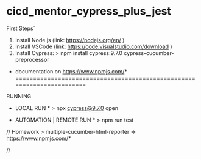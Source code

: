 # cicd_mentor_cypress_plus_jest


First Steps`
1. Install Node.js (link: https://nodejs.org/en/ )
2. Install VSCode  (link: https://code.visualstudio.com/download )
3. Install Cypress: > npm install cypress:9.7.0  cypress-cucumber-preprocessor

* documentation on https://www.npmjs.com/*
=======================================================================

RUNNING

* LOCAL RUN * >  npx cypress@9.7.0 open

* AUTOMATION  | REMOTE RUN * > npm run test


// Homework > multiple-cucumber-html-reporter => https://www.npmjs.com/*

// 
